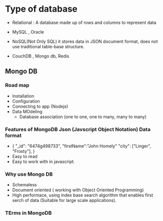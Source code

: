# Type of database

- Relational : A database made up of rows and columns to represent data
- MySQL , Oracle

- NoSQL(Not Only SQL) it stores data in JSON document format, does not use traditional table-base structure.
- CouchDB , Mongo db, Redis

## Mongo DB

### Road map

- Installation
- Configuration
- Connecting to app (Nodejs)
- Data MOdeling
  - Database association (one to one, one to many, many to many)

### Features of MongoDB Json (Javscript Object Notation) Data format

- {
  "\_id": "6474g498733",
  "firstName":"John Homely"
  "city": ["Linger", "Frosty"],
  }
- Easy to read
- Easy to work with in javascript.

### Why use Mongo DB

- Schemaless
- Document oriented ( working with Object Oriented Programming)
- High performace, using index base search algorithm that enables first serch of data (Suitable for large scale applications).

### TErms in MongoDB
